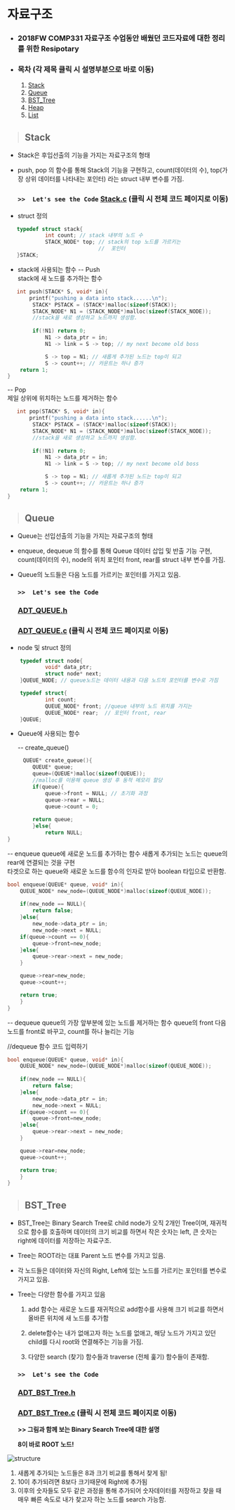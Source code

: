 # 자료구조 
- ### 2018FW COMP331 자료구조 수업동안 배웠던 코드자료에 대한 정리를 위한 Resipotary

-  ### 목차 (각 제목 클릭 시 설명부분으로 바로 이동)
   1. [Stack](README.md#Stack) 
   2. [Queue](README.md#Queue) 
   3. [BST_Tree](README.md#BST_Tree) 
   4. [Heap](README.md#Heap)
   5. [List](README.md#List) 
  
> ## Stack
- Stack은 후입선출의 기능을 가지는 자료구조의 형태

- push, pop 의 함수를 통해 Stack의 기능을 구현하고, 
 count(데이터의 수), top(가장 상위 데이터를 나타내는 포인터) 라는   struct 내부 변수를 가짐.
   ###  `>>  Let's see the Code`  [Stack.c](https://github.com/Jeongbinheo/Datastructure/blob/master/stack.c) (클릭 시 전체 코드 페이지로 이동)
 - struct 정의 
```C++  
   typedef struct stack{
			int count; // stack 내부의 노드 수 
			STACK_NODE* top; // stack의 top 노드를 가르키는 
			                 //  포인터
   }STACK; 
``` 
 - stack에 사용되는 함수 
     --  Push  
         stack에 새 노드를 추가하는 함수 
```C++  
   int push(STACK* S, void* in){
	   printf("pushing a data into stack......\n");
		STACK* PSTACK = (STACK*)malloc(sizeof(STACK));
		STACK_NODE* N1 = (STACK_NODE*)malloc(sizeof(STACK_NODE));
        //stack을 새로 생성하고 노드까지 생성함.
        
		if(!N1) return 0;
			N1 -> data_ptr = in;
			N1 -> link = S -> top; // my next become old boss

			S -> top = N1; // 새롭게 추가된 노드는 top이 되고
			S -> count++; // 카운트는 하나 증가
	return 1;
}
```
   -- Pop  
      제일 상위에 위치하는 노드를 제거하는 함수
```C++  
   int pop(STACK* S, void* in){
	   printf("pushing a data into stack......\n");
		STACK* PSTACK = (STACK*)malloc(sizeof(STACK));
		STACK_NODE* N1 = (STACK_NODE*)malloc(sizeof(STACK_NODE));
        //stack을 새로 생성하고 노드까지 생성함.
        
		if(!N1) return 0;
			N1 -> data_ptr = in;
			N1 -> link = S -> top; // my next become old boss

			S -> top = N1; // 새롭게 추가된 노드는 top이 되고
			S -> count++; // 카운트는 하나 증가
	return 1;
}
```

> ## Queue
- Queue는 선입선출의 기능을 가지는 자료구조의 형태

- enqueue, dequeue 의 함수를 통해 Queue 데이터 삽입 및 반출 기능 구현, count(데이터의 수), node의 위치 포인터 front, rear를 struct 내부 변수를 가짐.

- Queue의 노드들은 다음 노드를 가르키는 포인터를 가지고 있음.
 
   ###  `>>  Let's see the Code`  
   ### [ADT_QUEUE.h](https://github.com/Jeongbinheo/Datastructure/blob/master/ADT_queue.h)                      
   ### [ADT_QUEUE.c](https://github.com/Jeongbinheo/Datastructure/blob/master/ADT_queue.c) (클릭 시 전체 코드 페이지로 이동)
   
 - node 및 struct 정의 
```C++  
	typedef struct node{
			void* data_ptr;
			struct node* next;
	}QUEUE_NODE; // queue노드는 데이터 내용과 다음 노드의 포인터를 변수로 가짐

	typedef struct{
			int count;
			QUEUE_NODE* front; //queue 내부의 노드 위치를 가지는 
			QUEUE_NODE* rear;  // 포인터 front, rear
	}QUEUE;
```

- Queue에 사용되는 함수

    -- create_queue()  
``` C++
	 QUEUE* create_queue(){
		QUEUE* queue;
		queue=(QUEUE*)malloc(sizeof(QUEUE));
		//malloc를 이용해 queue 생성 후 동적 메모리 할당
		if(queue){
			queue->front = NULL; // 초기화 과정
			queue->rear = NULL;
			queue->count = 0;
		
		return queue;
		}else{
			return NULL;
}  
```
   -- enqueue
    queue에 새로운 노드를 추가하는 함수 
  새롭게 추가되는 노드는 queue의 rear에 연결되는 것을 구현  
 타겟으로 하는 queue와 새로운 노드를 함수의 인자로 받아 boolean 타입으로 반환함.
```C++   
bool enqueue(QUEUE* queue, void* in){
	QUEUE_NODE* new_node=(QUEUE_NODE*)malloc(sizeof(QUEUE_NODE));
    
	if(new_node == NULL){
		return false;
	}else{	
		new_node->data_ptr = in;
		new_node->next = NULL;
	if(queue->count == 0){
		queue->front=new_node;
	}else{
		queue->rear->next = new_node;
	}

	queue->rear=new_node;
	queue->count++;

	return true;
	}
}
``` 
   -- dequeue
   queue의 가장 앞부분에 있는 노드를 제거하는 함수
   queue의 front 다음 노드를 front로 바꾸고, count를 하나 늘리는 기능

//dequeue 함수 코드 입력하기
```C++    
bool enqueue(QUEUE* queue, void* in){
	QUEUE_NODE* new_node=(QUEUE_NODE*)malloc(sizeof(QUEUE_NODE));
    
	if(new_node == NULL){
		return false;
	}else{	
		new_node->data_ptr = in;
		new_node->next = NULL;
	if(queue->count == 0){
		queue->front=new_node;
	}else{
		queue->rear->next = new_node;
	}

	queue->rear=new_node;
	queue->count++;

	return true;
	}
}
``` 

> ## BST_Tree
- BST_Tree는 Binary Search Tree로 child node가 오직 2개인 Tree이며,   재귀적으로 함수를 호출하며 데이터의 크기 비교를 하면서 작은 숫자는 left, 큰 숫자는 right에 데이터를 저장하는 자료구조.

- Tree는 ROOT라는 대표 Parent 노드 변수를 가지고 있음.

- 각 노드들은 데이터와 자신의 Right, Left에 있는 노드를 가르키는 포인터를 변수로 가지고 있음.
 
- Tree는 다양한 함수를 가지고 있음 
  1. add 함수는 새로운 노드를 재귀적으로 add함수를 사용해 크기 비교를 하면서 올바른 위치에 새 노드를 추가함
  
  2.  delete함수는 내가 없애고자 하는 노드를 없애고,  해당 노드가 가지고 있던 child를 다시 root와 연결해주는 기능을 가짐.
  
  3. 다양한 search (찾기) 함수들과 traverse (전체 훑기) 함수들이 존재함.  
 
   ###  `>>  Let's see the Code`  
   ### [ADT_BST_Tree.h](https://github.com/Jeongbinheo/Datastructure/blob/master/ADT_BST_TREE.h)
   ### [ADT_BST_Tree.c](https://github.com/Jeongbinheo/Datastructure/blob/master/ADT_BST_TREE.c) (클릭 시 전체 코드 페이지로 이동)



  **>> 그림과 함께 보는 Binary Search Tree에 대한 설명**
 
  **8이 바로 ROOT 노드!**


![structure](https://blogfiles.pstatic.net/MjAyMDExMDZfMjg5/MDAxNjA0NjQzNDcxMDYz.-sO0T4S_jEIuMPaAsIiRFlqOhrdmG5EfYudIIOB2iY4g.kf1qUBP9DMoZgth1_zMxVNdbxnIRo7RcTOL4OWf5gygg.PNG.hdh988/BST_tree_image1.png?type=w2)


1. 새롭게 추가되는 노드들은 8과 크기 비교를 통해서 찾게 됨! 
2. 10이 추가되려면 8보다 크기때문에 Right에 추가됨
3. 이후의 숫자들도 모두 같은 과정을 통해 추가되어 숫자데이터를 저장하고 찾을 때 매우 빠른 속도로 내가 찾고자 하는 노드를 search 가능함.
